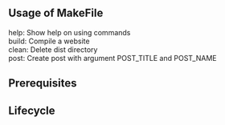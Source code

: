 ## Usage of MakeFile

help: Show help on using commands<br>
build: Compile a website<br>
clean: Delete dist directory<br>
post: Create post with argument POST_TITLE and POST_NAME<br>

## Prerequisites

## Lifecycle
